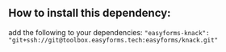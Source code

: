 ## How to install this dependency:
add the following to your dependencies:
`"easyforms-knack": "git+ssh://git@toolbox.easyforms.tech:easyforms/knack.git"`
